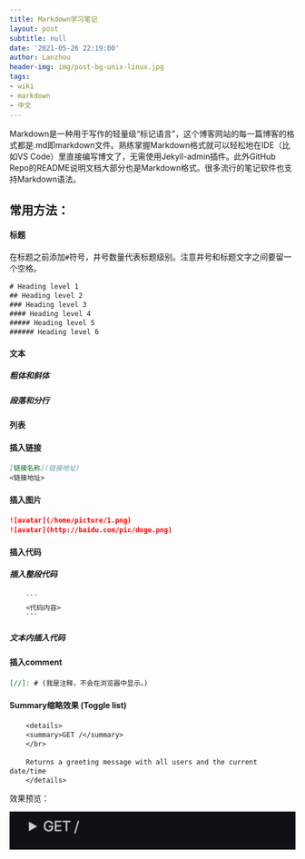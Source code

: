 ```yaml
---
title: Markdown学习笔记
layout: post
subtitle: null
date: '2021-05-26 22:19:00'
author: Lanzhou
header-img: img/post-bg-unix-linux.jpg
tags:
- wiki
- markdown
- 中文
---
```


Markdown是一种用于写作的轻量级“标记语言”，这个博客网站的每一篇博客的格式都是.md即markdown文件。熟练掌握Markdown格式就可以轻松地在IDE（比如VS Code）里直接编写博文了，无需使用Jekyll-admin插件。此外GitHub Repo的README说明文档大部分也是Markdown格式。很多流行的笔记软件也支持Markdown语法。

## 常用方法：
#### 标题
在标题之前添加`#`符号，井号数量代表标题级别。注意井号和标题文字之间要留一个空格。
```
# Heading level 1
## Heading level 2
### Heading level 3
#### Heading level 4
##### Heading level 5
###### Heading level 6
```
#### 文本
##### 粗体和斜体
##### 段落和分行
#### 列表
#### 插入链接

```markdown
[链接名称](链接地址)
<链接地址>
```

#### 插入图片

```markdown
![avatar](/home/picture/1.png)
![avatar](http://baidu.com/pic/doge.png)
```
#### 插入代码
##### 插入整段代码
```
    ```
    <代码内容>
    ```
```
##### 文本内插入代码
#### 插入comment

```markdown
[//]: # (我是注释，不会在浏览器中显示。)
```

#### Summary缩略效果 (Toggle list)
```
    <details>
    <summary>GET /</summary>
    </br>

    Returns a greeting message with all users and the current date/time
    </details>
```

效果预览：

![效果预览](/img/in-post/InPostMarkdownGet.png)



